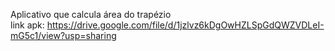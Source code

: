Aplicativo que calcula área do trapézio
<br>
link apk: https://drive.google.com/file/d/1jzlvz6kDgOwHZLSpGdQWZVDLeI-mG5c1/view?usp=sharing
